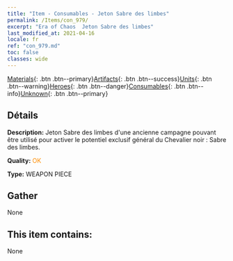 ```yaml
---
title: "Item - Consumables - Jeton Sabre des limbes"
permalink: /Items/con_979/
excerpt: "Era of Chaos  Jeton Sabre des limbes"
last_modified_at: 2021-04-16
locale: fr
ref: "con_979.md"
toc: false
classes: wide
---
```

 [Materials](/fr/Items/){: .btn .btn--primary}[Artifacts](/fr/Items/Artifacts/){: .btn .btn--success}[Units](/fr/Items/Units/){: .btn .btn--warning}[Heroes](/fr/Items/Heroes/){: .btn .btn--danger}[Consumables](/fr/Items/Consumables/){: .btn .btn--info}[Unknown](/fr/Items/Unknown/){: .btn .btn--primary}

## Détails
 **Description:** Jeton Sabre des limbes d'une ancienne campagne pouvant être utilisé pour activer le potentiel exclusif général du Chevalier noir : Sabre des limbes.

 **Quality:** <span style="color: #FF8C00">OK</span>

 **Type:** WEAPON PIECE

## Gather

  None

## This item contains:

  None

